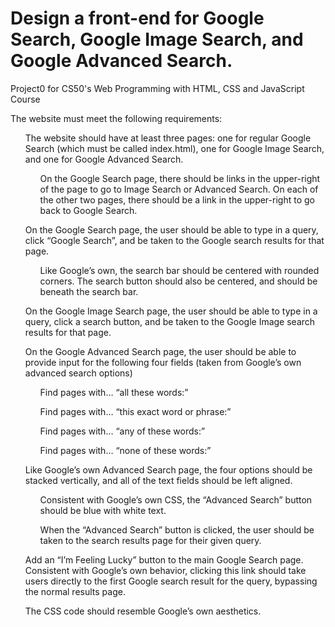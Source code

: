 # Design a front-end for Google Search, Google Image Search, and Google Advanced Search.
Project0 for CS50's Web Programming with HTML, CSS and JavaScript Course


<div>The website must meet the following requirements:
    <ul>
        The website should have at least three pages: one for regular Google Search (which must be called index.html), one for Google Image Search, and one for Google Advanced Search.
        <ul>On the Google Search page, there should be links in the upper-right of the page to go to Image Search or Advanced Search. On each of the other two pages, there should be a link in the upper-right to go back to Google Search.</ul>
    </ul>
    <ul>
        On the Google Search page, the user should be able to type in a query, click “Google Search”, and be taken to the Google search results for that page.
        <ul>Like Google’s own, the search bar should be centered with rounded corners. The search button should also be centered, and should be beneath the search bar.</ul>
    </ul>
    <ul>
        On the Google Image Search page, the user should be able to type in a query, click a search button, and be taken to the Google Image search results for that page.
    </ul>
    <ul>
        On the Google Advanced Search page, the user should be able to provide input for the following four fields (taken from Google’s own advanced search options)
        <ul>Find pages with… “all these words:”</ul>
        <ul>Find pages with… “this exact word or phrase:”</ul>
        <ul>Find pages with… “any of these words:”</ul>
        <ul>Find pages with… “none of these words:”</ul>
    </ul>
    <ul>
        Like Google’s own Advanced Search page, the four options should be stacked vertically, and all of the text fields should be left aligned.
        <ul>Consistent with Google’s own CSS, the “Advanced Search” button should be blue with white text.</ul>
        <ul>When the “Advanced Search” button is clicked, the user should be taken to the search results page for their given query.</ul>
    </ul>
    <ul>
        Add an “I’m Feeling Lucky” button to the main Google Search page. Consistent with Google’s own behavior, clicking this link should take users directly to the first Google search result for the query, bypassing the normal results page.
    </ul>
    <ul>
        The CSS code should resemble Google’s own aesthetics.
    </ul>
</div>
